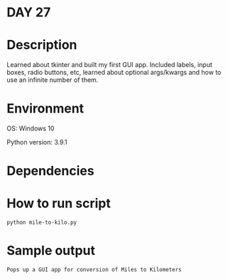 
# DAY 27

# Description
Learned about tkinter and built my first GUI app. Included labels, input boxes, radio buttons, etc, learned about optional args/kwargs and how to use an infinite number of them. 
# Environment
OS: Windows 10

Python version: 3.9.1

# Dependencies

# How to run script
```
python mile-to-kilo.py
```

# Sample output
```
Pops up a GUI app for conversion of Miles to Kilometers
```
